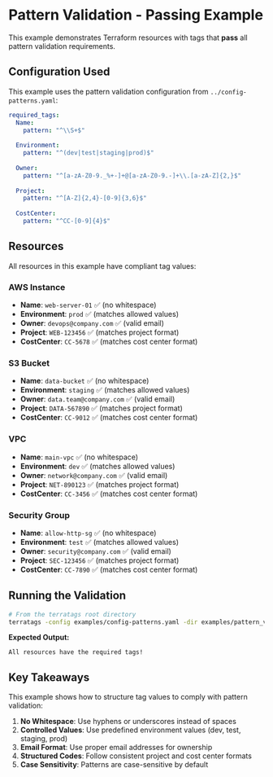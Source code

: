# Pattern Validation - Passing Example

This example demonstrates Terraform resources with tags that **pass** all pattern validation requirements.

## Configuration Used

This example uses the pattern validation configuration from `../config-patterns.yaml`:

```yaml
required_tags:
  Name:
    pattern: "^\\S+$"                                                    # No whitespace
  
  Environment:
    pattern: "^(dev|test|staging|prod)$"                                 # Specific values only
  
  Owner:
    pattern: "^[a-zA-Z0-9._%+-]+@[a-zA-Z0-9.-]+\\.[a-zA-Z]{2,}$"        # Valid email format
  
  Project:
    pattern: "^[A-Z]{2,4}-[0-9]{3,6}$"                                  # Project code format
  
  CostCenter:
    pattern: "^CC-[0-9]{4}$"                                            # Cost center format
```

## Resources

All resources in this example have compliant tag values:

### AWS Instance
- **Name**: `web-server-01` ✅ (no whitespace)
- **Environment**: `prod` ✅ (matches allowed values)
- **Owner**: `devops@company.com` ✅ (valid email)
- **Project**: `WEB-123456` ✅ (matches project format)
- **CostCenter**: `CC-5678` ✅ (matches cost center format)

### S3 Bucket
- **Name**: `data-bucket` ✅ (no whitespace)
- **Environment**: `staging` ✅ (matches allowed values)
- **Owner**: `data.team@company.com` ✅ (valid email)
- **Project**: `DATA-567890` ✅ (matches project format)
- **CostCenter**: `CC-9012` ✅ (matches cost center format)

### VPC
- **Name**: `main-vpc` ✅ (no whitespace)
- **Environment**: `dev` ✅ (matches allowed values)
- **Owner**: `network@company.com` ✅ (valid email)
- **Project**: `NET-890123` ✅ (matches project format)
- **CostCenter**: `CC-3456` ✅ (matches cost center format)

### Security Group
- **Name**: `allow-http-sg` ✅ (no whitespace)
- **Environment**: `test` ✅ (matches allowed values)
- **Owner**: `security@company.com` ✅ (valid email)
- **Project**: `SEC-123456` ✅ (matches project format)
- **CostCenter**: `CC-7890` ✅ (matches cost center format)

## Running the Validation

```bash
# From the terratags root directory
terratags -config examples/config-patterns.yaml -dir examples/pattern_validation_passing
```

**Expected Output:**
```
All resources have the required tags!
```

## Key Takeaways

This example shows how to structure tag values to comply with pattern validation:

1. **No Whitespace**: Use hyphens or underscores instead of spaces
2. **Controlled Values**: Use predefined environment values (dev, test, staging, prod)
3. **Email Format**: Use proper email addresses for ownership
4. **Structured Codes**: Follow consistent project and cost center formats
5. **Case Sensitivity**: Patterns are case-sensitive by default
